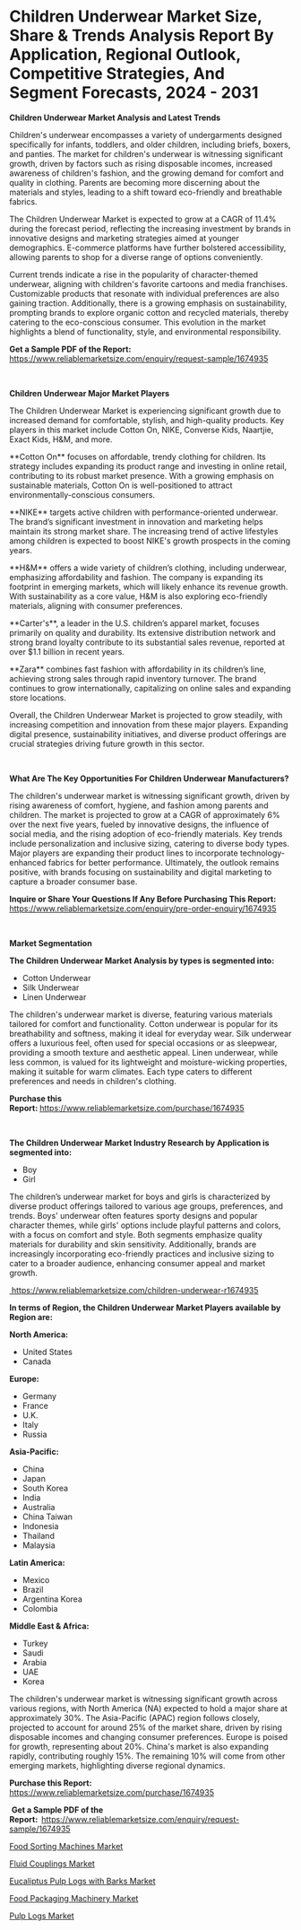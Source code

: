 <p><h1>Children Underwear Market Size, Share & Trends Analysis Report By Application, Regional Outlook, Competitive Strategies, And Segment Forecasts, 2024 - 2031</h1></p><p><strong>Children Underwear Market Analysis and Latest Trends</strong></p>
<p><p>Children's underwear encompasses a variety of undergarments designed specifically for infants, toddlers, and older children, including briefs, boxers, and panties. The market for children's underwear is witnessing significant growth, driven by factors such as rising disposable incomes, increased awareness of children's fashion, and the growing demand for comfort and quality in clothing. Parents are becoming more discerning about the materials and styles, leading to a shift toward eco-friendly and breathable fabrics.</p><p>The Children Underwear Market is expected to grow at a CAGR of 11.4% during the forecast period, reflecting the increasing investment by brands in innovative designs and marketing strategies aimed at younger demographics. E-commerce platforms have further bolstered accessibility, allowing parents to shop for a diverse range of options conveniently. </p><p>Current trends indicate a rise in the popularity of character-themed underwear, aligning with children's favorite cartoons and media franchises. Customizable products that resonate with individual preferences are also gaining traction. Additionally, there is a growing emphasis on sustainability, prompting brands to explore organic cotton and recycled materials, thereby catering to the eco-conscious consumer. This evolution in the market highlights a blend of functionality, style, and environmental responsibility.</p></p>
<p><strong>Get a Sample PDF of the Report:&nbsp;</strong> <a href="https://www.reliablemarketsize.com/enquiry/request-sample/1674935?utm_campaign=1175&utm_medium=2&utm_source=Github&utm_content=ia&utm_term=10102024&utm_id=children-underwear">https://www.reliablemarketsize.com/enquiry/request-sample/1674935</a></p>
<p>&nbsp;</p>
<p><strong>Children Underwear Major Market Players</strong></p>
<p><p>The Children Underwear Market is experiencing significant growth due to increased demand for comfortable, stylish, and high-quality products. Key players in this market include Cotton On, NIKE, Converse Kids, Naartjie, Exact Kids, H&M, and more.</p><p>**Cotton On** focuses on affordable, trendy clothing for children. Its strategy includes expanding its product range and investing in online retail, contributing to its robust market presence. With a growing emphasis on sustainable materials, Cotton On is well-positioned to attract environmentally-conscious consumers.</p><p>**NIKE** targets active children with performance-oriented underwear. The brand’s significant investment in innovation and marketing helps maintain its strong market share. The increasing trend of active lifestyles among children is expected to boost NIKE's growth prospects in the coming years.</p><p>**H&M** offers a wide variety of children’s clothing, including underwear, emphasizing affordability and fashion. The company is expanding its footprint in emerging markets, which will likely enhance its revenue growth. With sustainability as a core value, H&M is also exploring eco-friendly materials, aligning with consumer preferences.</p><p>**Carter's**, a leader in the U.S. children’s apparel market, focuses primarily on quality and durability. Its extensive distribution network and strong brand loyalty contribute to its substantial sales revenue, reported at over $1.1 billion in recent years.</p><p>**Zara** combines fast fashion with affordability in its children’s line, achieving strong sales through rapid inventory turnover. The brand continues to grow internationally, capitalizing on online sales and expanding store locations.</p><p>Overall, the Children Underwear Market is projected to grow steadily, with increasing competition and innovation from these major players. Expanding digital presence, sustainability initiatives, and diverse product offerings are crucial strategies driving future growth in this sector.</p></p>
<p>&nbsp;</p>
<p><strong>What Are The Key Opportunities For Children Underwear Manufacturers?</strong></p>
<p><p>The children's underwear market is witnessing significant growth, driven by rising awareness of comfort, hygiene, and fashion among parents and children. The market is projected to grow at a CAGR of approximately 6% over the next five years, fueled by innovative designs, the influence of social media, and the rising adoption of eco-friendly materials. Key trends include personalization and inclusive sizing, catering to diverse body types. Major players are expanding their product lines to incorporate technology-enhanced fabrics for better performance. Ultimately, the outlook remains positive, with brands focusing on sustainability and digital marketing to capture a broader consumer base.</p></p>
<p><strong>Inquire or Share Your Questions If Any Before Purchasing This Report:</strong> <a href="https://www.reliablemarketsize.com/enquiry/pre-order-enquiry/1674935?utm_campaign=1175&utm_medium=2&utm_source=Github&utm_content=ia&utm_term=10102024&utm_id=children-underwear">https://www.reliablemarketsize.com/enquiry/pre-order-enquiry/1674935</a></p>
<p>&nbsp;</p>
<p><strong>Market Segmentation</strong></p>
<p><strong>The Children Underwear Market Analysis by types is segmented into:</strong></p>
<p><ul><li>Cotton Underwear</li><li>Silk Underwear</li><li>Linen Underwear</li></ul></p>
<p><p>The children's underwear market is diverse, featuring various materials tailored for comfort and functionality. Cotton underwear is popular for its breathability and softness, making it ideal for everyday wear. Silk underwear offers a luxurious feel, often used for special occasions or as sleepwear, providing a smooth texture and aesthetic appeal. Linen underwear, while less common, is valued for its lightweight and moisture-wicking properties, making it suitable for warm climates. Each type caters to different preferences and needs in children's clothing.</p></p>
<p><strong>Purchase this Report:&nbsp;</strong><a href="https://www.reliablemarketsize.com/purchase/1674935?utm_campaign=1175&utm_medium=2&utm_source=Github&utm_content=ia&utm_term=10102024&utm_id=children-underwear">https://www.reliablemarketsize.com/purchase/1674935</a></p>
<p>&nbsp;</p>
<p><strong>The Children Underwear Market Industry Research by Application is segmented into:</strong></p>
<p><ul><li>Boy</li><li>Girl</li></ul></p>
<p><p>The children’s underwear market for boys and girls is characterized by diverse product offerings tailored to various age groups, preferences, and trends. Boys' underwear often features sporty designs and popular character themes, while girls' options include playful patterns and colors, with a focus on comfort and style. Both segments emphasize quality materials for durability and skin sensitivity. Additionally, brands are increasingly incorporating eco-friendly practices and inclusive sizing to cater to a broader audience, enhancing consumer appeal and market growth.</p></p>
<p><a href="https://www.reliablemarketsize.com/children-underwear-r1674935?utm_campaign=1175&utm_medium=2&utm_source=Github&utm_content=ia&utm_term=10102024&utm_id=children-underwear">&nbsp;https://www.reliablemarketsize.com/children-underwear-r1674935</a></p>
<p><strong>In terms of Region, the Children Underwear Market Players available by Region are:</strong></p>
<p>
    <p> <strong> North America: </strong>
        <ul>
            <li>United States</li>
            <li>Canada</li>
        </ul>
        </p> 
    <p> <strong> Europe: </strong>
        <ul>
            <li>Germany</li>
            <li>France</li>
            <li>U.K.</li>
            <li>Italy</li>
            <li>Russia</li>
        </ul>
        </p> 
    <p> <strong> Asia-Pacific: </strong>
        <ul>
            <li>China</li>
            <li>Japan</li>
            <li>South Korea</li>
            <li>India</li>
            <li>Australia</li>
            <li>China Taiwan</li>
            <li>Indonesia</li>
            <li>Thailand</li>
            <li>Malaysia</li>
        </ul>
        </p> 
    <p> <strong> Latin America: </strong>
        <ul>
            <li>Mexico</li>
            <li>Brazil</li>
            <li>Argentina Korea</li>
            <li>Colombia</li>
        </ul>
        </p> 
    <p> <strong> Middle East & Africa: </strong>
        <ul>
            <li>Turkey</li>
            <li>Saudi</li>
            <li>Arabia</li>
            <li>UAE</li>
            <li>Korea</li>
        </ul>
    </p>
    </p>
<p><p>The children's underwear market is witnessing significant growth across various regions, with North America (NA) expected to hold a major share at approximately 30%. The Asia-Pacific (APAC) region follows closely, projected to account for around 25% of the market share, driven by rising disposable incomes and changing consumer preferences. Europe is poised for growth, representing about 20%. China's market is also expanding rapidly, contributing roughly 15%. The remaining 10% will come from other emerging markets, highlighting diverse regional dynamics.</p></p>
<p><strong>Purchase this Report: </strong><a href="https://www.reliablemarketsize.com/purchase/1674935?utm_campaign=1175&utm_medium=2&utm_source=Github&utm_content=ia&utm_term=10102024&utm_id=children-underwear">https://www.reliablemarketsize.com/purchase/1674935</a></p>
<p>&nbsp;<strong>Get a Sample PDF of the Report:&nbsp;&nbsp;</strong><a href="https://www.reliablemarketsize.com/enquiry/request-sample/1674935?utm_campaign=1175&utm_medium=2&utm_source=Github&utm_content=ia&utm_term=10102024&utm_id=children-underwear">https://www.reliablemarketsize.com/enquiry/request-sample/1674935</a></p>
<p><strong></strong></p>
<p><p><a href="https://www.linkedin.com/pulse/food-sorting-machines-market-growth-outlook-from-2024-2031-projecting-2wyze?utm_campaign=1175&utm_medium=2&utm_source=Github&utm_content=ia&utm_term=10102024&utm_id=children-underwear">Food Sorting Machines Market</a></p><p><a href="https://www.linkedin.com/pulse/fluid-couplings-market-revolution-2024-2031-trends-shaping-stuce?utm_campaign=1175&utm_medium=2&utm_source=Github&utm_content=ia&utm_term=10102024&utm_id=children-underwear">Fluid Couplings Market</a></p><p><a href="https://github.com/ellenqyqdyches/Market-Research-Report-List-1/blob/main/eucaliptus-pulp-logs-with-barks-market.md?utm_campaign=1175&utm_medium=2&utm_source=Github&utm_content=ia&utm_term=10102024&utm_id=children-underwear">Eucaliptus Pulp Logs with Barks Market</a></p><p><a href="https://www.linkedin.com/pulse/food-packaging-machinery-market-investigation-industry-evolution-op1af?utm_campaign=1175&utm_medium=2&utm_source=Github&utm_content=ia&utm_term=10102024&utm_id=children-underwear">Food Packaging Machinery Market</a></p><p><a href="https://github.com/azucena6lzcou/Market-Research-Report-List-1/blob/main/pulp-logs-market.md?utm_campaign=1175&utm_medium=2&utm_source=Github&utm_content=ia&utm_term=10102024&utm_id=children-underwear">Pulp Logs Market</a></p></p>